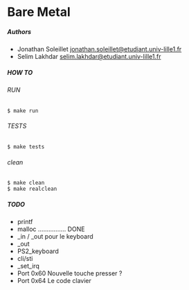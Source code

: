 Bare Metal
=======================

##### Authors
- Jonathan Soleillet <jonathan.soleillet@etudiant.univ-lille1.fr>
- Selim Lakhdar <selim.lakhdar@etudiant.univ-lille1.fr>

##### HOW TO

###### RUN

    $ make run

###### TESTS

    $ make tests
    
###### clean

    $ make clean
    $ make realclean


##### TODO

- printf  
- malloc ................ DONE
- _in / _out pour le keyboard
- _out
- PS2_keyboard
- cli/sti
- _set_irq
- Port 0x60 Nouvelle touche presser ?
- Port 0x64 Le code clavier
